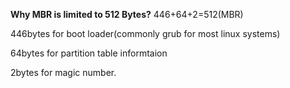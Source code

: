 **Why MBR is limited to 512 Bytes?**
446+64+2=512(MBR)

446bytes for boot loader(commonly grub for most linux systems)

64bytes for partition table informtaion

2bytes for magic number.
